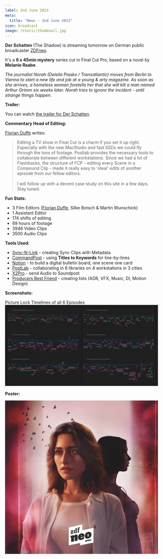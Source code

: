 ```yaml
---
label: 2nd June 2023
meta:
  title: "News - 2nd June 2023"
icon: broadcast
image: /static/thumbnail.jpg
---
```


**Der Schatten** (The Shadow) is streaming tomorrow on German public broadcaster [ZDFneo](https://www.zdf.de/serien/der-schatten/trailer-staffel-1-104.html).

It's a **6 x 45min mystery** series cut in Final Cut Pro, based on a novel by **Melanie Raabe**.

_The journalist Norah (Deleila Piasko / Transatlantic) moves from Berlin to Vienna to start a new life and job at a young & arty magazine. As soon as she arrives, a homeless woman foretells her that she will kill a man named Arthur Grimm six weeks later. Norah tries to ignore the incident - until strange things happen._

**Trailer:**

You can watch [the trailer for Der Schatten](https://www.youtube.com/watch?v=u9uRBf6o_IA).

**Commentary Head of Editing:**

[Florian Duffe](https://twitter.com/FlowDefoe) writes:

> Editing a TV show in Final Cut is a charm if you set it up right. Especially with the new MacStudio and fast SSDs we could fly through the tons of footage. Postlab provides the necessary tools to collaborate between different workstations. Since we had a lot of Flashbacks, the structure of FCP - editing every Scene in a Compound Clip - made it really easy to 'steal' edits of another episode from our fellow editors.<br />
> <br />
> I will follow up with a decent case study on this site in a few days. Stay tuned.

**Fun Stats:**

- 3 Film Editors ([Florian Duffe](https://twitter.com/FlowDefoe), Silke Botsch & Martin Wunschick)
- 1 Assistant Editor
- 174 shifts of editing
- 89 hours of footage
- 3946 Video Clips
- 3500 Audio Clips

**Tools Used:**

- [Sync-N-Link](/ecosystem/tools/#sync-n-link-x) - creating Sync Clips with Metadata
- [CommandPost](/ecosystem/tools/#commandpost) - using **Titles to Keywords** for line-by-lines
- [Notion](https://www.notion.so) - to build a digital bulletin board, one scene one card
- [PostLab](/ecosystem/tools/#postlab) - collaborating in 6 libraries on 4 workstations in 3 cities
- [X2Pro](/ecosystem/tools/#x2pro) - send Audio to Soundpost
- [Producers Best Friend](/ecosystem/tools/#producers-best-friend) - creating lists (ADR, VFX, Music, DI, Motion Design)

**Screenshots:**

Picture Lock Timelines of all 6 Episodes
![Final Cut Pro Screenshots](/static/schatten-timeline-tuesday.jpeg)

**Poster:**

![](/static/deleila-piasko-key_visual-2.jpg)